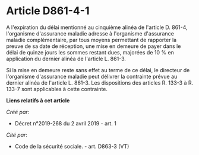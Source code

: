# Article D861-4-1

A l'expiration du délai mentionné au cinquième alinéa de l'article D. 861-4, l'organisme d'assurance maladie adresse à
l'organisme d'assurance maladie complémentaire, par tous moyens permettant de rapporter la preuve de sa date de réception,
une mise en demeure de payer dans le délai de quinze jours les sommes restant dues, majorées de 10 % en application du
dernier alinéa de l'article L. 861-3.

Si la mise en demeure reste sans effet au terme de ce délai, le directeur de l'organisme d'assurance maladie peut délivrer la
contrainte prévue au dernier alinéa de l'article L. 861-3. Les dispositions des articles R. 133-3 à R. 133-7 sont applicables
à cette contrainte.

**Liens relatifs à cet article**

_Créé par_:

  - Décret n°2019-268 du 2 avril 2019 - art. 1

_Cité par_:

  - Code de la sécurité sociale. - art. D863-3 (VT)
